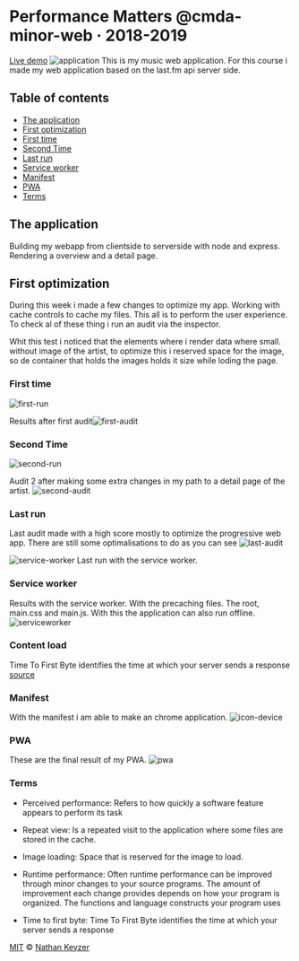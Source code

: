 # Performance Matters @cmda-minor-web · 2018-2019

[Live demo](https://performancemusic.herokuapp.com/)
![application](https://github.com/NathanKeyzer/performance-matters-1819/blob/master/public/images/app.png?raw=true)
This is my music web application. For this course i made my web application based on the last.fm api server side.

## Table of contents

- [The application](theapplication)
- [First optimization](firstoptimization)
- [First time](firsttime)
- [Second Time](secondtime)
- [Last run](lastrun)
- [Service worker](serviceworker)
- [Manifest](manifest)
- [PWA](pwa)
- [Terms](terms)

## The application

Building my webapp from clientside to serverside with node and express.
Rendering a overview and a detail page.

## First optimization

During this week i made a few changes to optimize my app. Working with cache controls to cache my files. This all is to perform the user experience. To check al of these thing i run an audit via the inspector.

Whit this test i noticed that the elements where i render data where small. without image of the artist, to optimize this i reserved space for the image, so de container that holds the images holds it size while loding the page.

### First time

![first-run](https://github.com/NathanKeyzer/performance-matters-1819/blob/master/public/images/run1.png?raw=true)

Results after first audit![first-audit](https://github.com/NathanKeyzer/performance-matters-1819/blob/master/public/images/audit1.png?raw=true)

### Second Time

![second-run](https://github.com/NathanKeyzer/performance-matters-1819/blob/master/public/images/run2.png?raw=true)

Audit 2 after making some extra changes in my path to a detail page of the artist.
![second-audit](https://github.com/NathanKeyzer/performance-matters-1819/blob/master/public/images/audit2.png?raw=true)

### Last run

Last audit made with a high score mostly to optimize the progressive web app. There are still some optimalisations to do as you can see
![last-audit](https://github.com/NathanKeyzer/performance-matters-1819/blob/master/public/images/result1.png?raw=true)

![service-worker](https://github.com/NathanKeyzer/performance-matters-1819/blob/master/public/images/lastaudit.png?raw=true)
Last run with the service worker.

### Service worker

Results with the service worker. With the precaching files. The root, main.css and main.js. With this the application can also run offline.
![serviceworker](https://github.com/NathanKeyzer/performance-matters-1819/blob/master/public/images/sworker1.png?raw=true)

### Content load

Time To First Byte identifies the time at which your server sends a response [source](https://developers.google.com/web/tools/lighthouse/audits/ttfb)

### Manifest

With the manifest i am able to make an chrome application.
![icon-device](https://github.com/NathanKeyzer/performance-matters-1819/blob/master/public/images/performance_icon.png?raw=true)

### PWA

These are the final result of my PWA.
![pwa](https://github.com/NathanKeyzer/performance-matters-1819/blob/master/public/images/pwa1.png?raw=true)

### Terms

- Perceived performance: Refers to how quickly a software feature appears to perform its task

- Repeat view: Is a repeated visit to the application where some files are stored in the cache.

- Image loading: Space that is reserved for the image to load.

- Runtime performance: Often runtime performance can be improved through minor changes to your source programs. The amount of improvement each change provides depends on how your program is organized. The functions and language constructs your program uses

- Time to first byte: Time To First Byte identifies the time at which your server sends a response

[MIT](LICENCE) © [Nathan Keyzer](https://nathankeyzer.nl)
